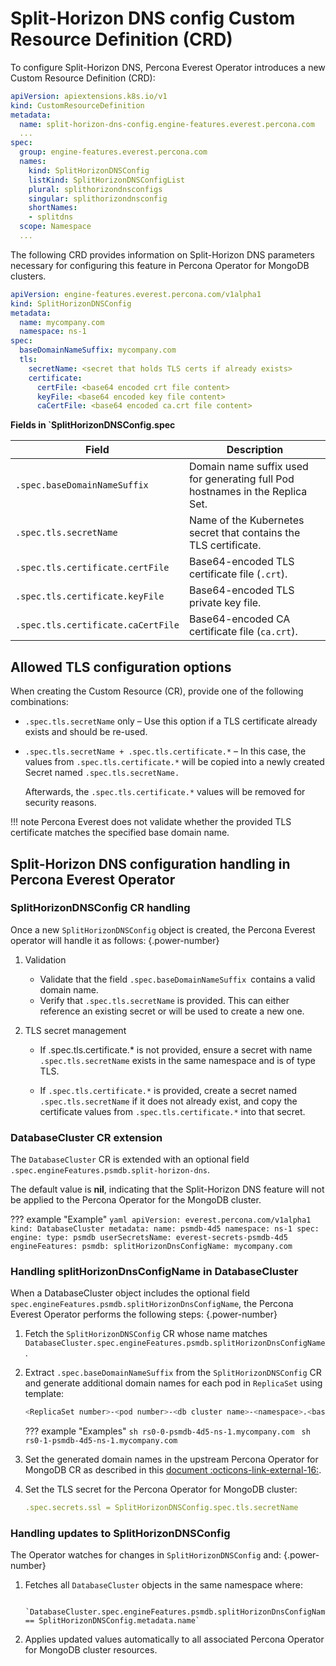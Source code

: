 # Split-Horizon DNS config Custom Resource Definition (CRD)


To configure Split-Horizon DNS, Percona Everest Operator introduces a new Custom Resource Definition (CRD):

```yaml
apiVersion: apiextensions.k8s.io/v1
kind: CustomResourceDefinition
metadata:
  name: split-horizon-dns-config.engine-features.everest.percona.com
  ...
spec:
  group: engine-features.everest.percona.com
  names:
    kind: SplitHorizonDNSConfig
    listKind: SplitHorizonDNSConfigList
    plural: splithorizondnsconfigs
    singular: splithorizondnsconfig
    shortNames:
    - splitdns
  scope: Namespace
  ...
```

The following CRD provides information on Split-Horizon DNS parameters necessary for configuring this feature in Percona Operator for MongoDB clusters.

```yaml
apiVersion: engine-features.everest.percona.com/v1alpha1
kind: SplitHorizonDNSConfig
metadata:
  name: mycompany.com
  namespace: ns-1
spec:
  baseDomainNameSuffix: mycompany.com
  tls:
    secretName: <secret that holds TLS certs if already exists>
    certificate:
      certFile: <base64 encoded crt file content>
      keyFile: <base64 encoded key file content>
      caCertFile: <base64 encoded ca.crt file content>
```

**Fields in `SplitHorizonDNSConfig.spec**

| Field                                | Description                                                                 |
|--------------------------------------|-----------------------------------------------------------------------------|
| `.spec.baseDomainNameSuffix`          | Domain name suffix used for generating full Pod hostnames in the Replica Set. |
| `.spec.tls.secretName`                | Name of the Kubernetes secret that contains the TLS certificate.             |
| `.spec.tls.certificate.certFile`      | Base64-encoded TLS certificate file (`.crt`).                                |
| `.spec.tls.certificate.keyFile`       | Base64-encoded TLS private key file.                                         |
| `.spec.tls.certificate.caCertFile`    | Base64-encoded CA certificate file (`ca.crt`).                               |

## Allowed TLS configuration options

When creating the Custom Resource (CR), provide one of the following combinations:

- `.spec.tls.secretName` only – Use this option if a TLS certificate already exists and should be re-used.

- `.spec.tls.secretName + .spec.tls.certificate.*` – In this case, the values from `.spec.tls.certificate.*` will be copied into a newly created Secret named `.spec.tls.secretName.` 

    Afterwards, the `.spec.tls.certificate.*` values will be removed for security reasons.

!!! note
    Percona Everest does not validate whether the provided TLS certificate matches the specified base domain name.

## Split-Horizon DNS configuration handling in Percona Everest Operator

### SplitHorizonDNSConfig CR handling

Once a new `SplitHorizonDNSConfig` object is created, the Percona Everest operator will handle it as follows:
{.power-number}

1. Validation
    - Validate that the field `.spec.baseDomainNameSuffix `contains a valid domain name.
    - Verify that `.spec.tls.secretName` is provided. This can either reference an existing secret or will be used to create a new one.

2. TLS secret management

    - If .spec.tls.certificate.* is not provided, ensure a secret with name `.spec.tls.secretName` exists in the same namespace and is of type TLS.

    - If `.spec.tls.certificate.*` is provided, create a secret named `.spec.tls.secretName` if it does not already exist, and copy the certificate values from `.spec.tls.certificate.*` into that secret.


### DatabaseCluster CR extension

The `DatabaseCluster` CR is extended with an optional field `.spec.engineFeatures.psmdb.split-horizon-dns`.

The default value is **nil**, indicating that the Split-Horizon DNS feature will not be applied to the Percona Operator for the MongoDB cluster.


??? example "Example"
    ```yaml
    apiVersion: everest.percona.com/v1alpha1
    kind: DatabaseCluster
    metadata:
        name: psmdb-4d5
        namespace: ns-1
    spec:
        engine:
            type: psmdb
            userSecretsName: everest-secrets-psmdb-4d5
        engineFeatures:
            psmdb:
                splitHorizonDnsConfigName: mycompany.com
    ```

### Handling splitHorizonDnsConfigName in DatabaseCluster

When a DatabaseCluster object includes the optional field `spec.engineFeatures.psmdb.splitHorizonDnsConfigName`, the Percona Everest Operator performs the following steps:
{.power-number}

1. Fetch the `SplitHorizonDNSConfig` CR whose name matches `DatabaseCluster.spec.engineFeatures.psmdb.splitHorizonDnsConfigName`.

2. Extract `.spec.baseDomainNameSuffix` from the `SplitHorizonDNSConfig` CR and generate additional domain names for each pod in `ReplicaSet` using template:

    ```sh
    <ReplicaSet number>-<pod number>-<db cluster name>-<namespace>.<base domain>
    ```

    ??? example "Examples"
        ```sh
        rs0-0-psmdb-4d5-ns-1.mycompany.com
        ```
        ```sh
        rs0-1-psmdb-4d5-ns-1.mycompany.com
        ```

3. Set the generated domain names in the upstream Percona Operator for MongoDB CR as described in this [document :octicons-link-external-16:](https://docs.percona.com/percona-operator-for-mongodb/expose.html#exposing-replica-set-with-split-horizon-dns).


4. Set the TLS secret for the Percona Operator for MongoDB cluster:

    ```yaml
    .spec.secrets.ssl = SplitHorizonDNSConfig.spec.tls.secretName
    ```

### Handling updates to SplitHorizonDNSConfig

The Operator watches for changes in `SplitHorizonDNSConfig` and:
{.power-number}

1. Fetches all `DatabaseCluster` objects in the same namespace where:
                            
                               `DatabaseCluster.spec.engineFeatures.psmdb.splitHorizonDnsConfigName == SplitHorizonDNSConfig.metadata.name`

2. Applies updated values automatically to all associated Percona Operator for MongoDB cluster resources.



